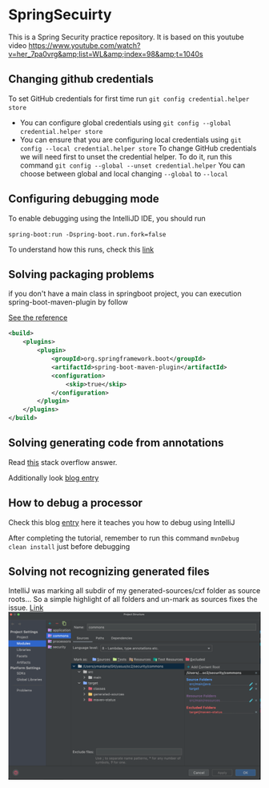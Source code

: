 # SpringSecuirty
This is a Spring Security practice repository. It is based on this youtube video https://www.youtube.com/watch?v=her_7pa0vrg&amp;list=WL&amp;index=98&amp;t=1040s

## Changing github credentials
To set GitHub credentials for first time run
``git config credential.helper store``
- You can configure global credentials using ``git config --global credential.helper store``
- You can ensure that you are configuring local credentials using ``git config --local credential.helper store``
To change GitHub credentials we will need first to unset the credential helper.
To do it, run this command 
``git config --global --unset credential.helper`` 
You can choose between global and local changing ``--global`` to ``--local``

## Configuring debugging mode
To enable debugging using the IntelliJD IDE, you should run

``spring-boot:run -Dspring-boot.run.fork=false``

To understand how this runs, check this [link](https://stackoverflow.com/questions/44096708/how-to-debug-spring-boot-application-with-intellij-idea-community-edition)

## Solving packaging problems

if you don't have a main class in springboot project, you can execution spring-boot-maven-plugin by follow

[See the reference](https://stackoverflow.com/a/56535517)

``` xml
<build>
    <plugins>
        <plugin>
            <groupId>org.springframework.boot</groupId>
            <artifactId>spring-boot-maven-plugin</artifactId>
            <configuration>
                <skip>true</skip>
            </configuration>
        </plugin>
    </plugins>
</build>
```

## Solving generating code from annotations 

Read [this](https://stackoverflow.com/questions/31345893/debug-java-annotation-processors-using-intellij-and-maven) stack overflow answer.

Additionally look [blog entry](http://hannesdorfmann.com/annotation-processing/annotationprocessing101/)

## How to debug a processor

Check this blog [entry](http://blog.jensdriller.com/how-to-debug-a-java-annotation-processor-using-intellij/) 
here it teaches you how to debug using IntelliJ

After completing the tutorial, remember to run this command ``mvnDebug clean install`` just before debugging

## Solving not recognizing generated files
IntelliJ was marking all subdir of my generated-sources/cxf folder as source roots... So a simple highlight of all folders and un-mark as sources fixes the issue. [Link](https://stackoverflow.com/questions/45143135/intellij-idea-cannot-see-generated-sources-directory)
![](./Readme/solving_not_recognizing.png)